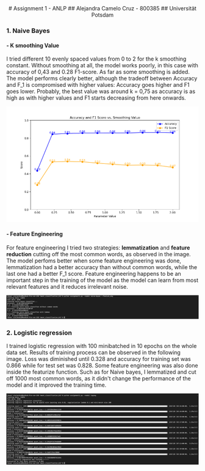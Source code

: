 <center> 
# Assignment 1 - ANLP
## Alejandra Camelo Cruz - 800385
## Universität Potsdam
</center>

### 1. Naive Bayes

#### - K smoothing Value 

I tried different 10 evenly spaced values from 0 to 2 for the k smoothing constant. Without smoothing at all, the model works poorly, in this case with accuracy of 0,43 and 0.28 F1-score. As far as some smoothing is added. The model performs clearly better, although the tradeoff between Accuracy and F_1 is compromised with higher values: Accuracy goes higher and F1 goes lower. Probably, the best value was around k = 0,75 as accuracy is as high as with higher values and F1 starts decreasing from here onwards.

![Different k smoothing Values](plots/smoothing_vs_scores_plot.png)

#### - Feature Engineering

For feature engineering I tried two strategies: **lemmatization** and **feature reduction** cutting off the most common words, as observed in the image. The model perfoms better when some feature engineering was done, lemmatization had a better accuracy than without common words, while the last one had a better F_1 score. Feature engineering happens to be an important step in the training of the model as the model can learn from most relevant features and it reduces irrelevant noise.

![Naive Bayes](plots/naivebayes_results.png)

### 2. Logistic regression

I trained logistic regression with 100 minibatched in 10 epochs on the whole data set. Results of training process can be observed in the following image. Loss was diminished until 0.328 and accuracy for training set was 0.866 while for test set was 0.828. Some feature engineering was also done inside the featurize function. Such as for Naive bayes, I lemmatized and cut off 1000 most common words, as it didn't change the performance of the model and it improved the training time. 

![logreg](plots/logreg_results.png)